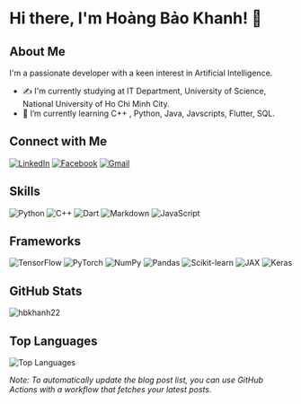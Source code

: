 # Hi there, I'm Hoàng Bảo Khanh! 👋

## About Me

I'm a passionate developer with a keen interest in Artificial Intelligence.

- ✍️ I'm currently studying at IT Department, University of Science, National University of Ho Chi Minh City.
- 🌱 I’m currently learning C++ , Python, Java, Javscripts, Flutter, SQL.

## Connect with Me

[![LinkedIn](https://img.shields.io/badge/-LinkedIn-0A66C2?style=flat&logo=LinkedIn&logoColor=white)](https://www.linkedin.com/in/b%E1%BA%A3o-khanh-ho%C3%A0ng-4b6903251/)
[![Facebook](https://img.shields.io/badge/Facebook-0866FF?style=flat&logo=facebook&logoColor=white)](https://www.facebook.com/khanhhg27/)
[![Gmail](https://img.shields.io/badge/Gmail-EA4335?style=flat&logo=gmail&logoColor=white)](mailto:hbkhanh22@clc.fitus.edu.vn)
## Skills

![Python](https://img.shields.io/badge/Python-3776AB?style=flat&logo=python&logoColor=white)
![C++](https://img.shields.io/badge/C%2B%2B-00599C?style=flat&logo=c%2B%2B&logoColor=white)
![Dart](https://img.shields.io/badge/Dart-0175C2?style=flat&logo=dart&logoColor=white)
![Markdown](https://img.shields.io/badge/Markdown-000000?style=flat&logo=markdown&logoColor=white)
![JavaScript](https://img.shields.io/badge/JavaScript-323330?style=flat&logo=javascript&logoColor=F7DF1E)
<!-- Add more skills as needed -->

## Frameworks
![TensorFlow](https://img.shields.io/badge/TensorFlow-FF6F00?style=for-the-badge&logo=tensorflow&logoColor=white)
![PyTorch](https://img.shields.io/badge/PyTorch-EE4C2C?style=for-the-badge&logo=pytorch&logoColor=white)
![NumPy](https://img.shields.io/badge/NumPy-013243?style=for-the-badge&logo=numpy&logoColor=white)
![Pandas](https://img.shields.io/badge/Pandas-150458?style=for-the-badge&logo=pandas&logoColor=white)
![Scikit-learn](https://img.shields.io/badge/Scikit--learn-F7931E?style=for-the-badge&logo=scikit-learn&logoColor=white)
![JAX](https://img.shields.io/badge/JAX-0074D9?style=for-the-badge&logo=jax&logoColor=white)
![Keras](https://img.shields.io/badge/Keras-D00000?style=for-the-badge&logo=keras&logoColor=white)


## GitHub Stats

![hbkhanh22](https://github-readme-stats.vercel.app/api?username=hbkhanh22&show_icons=true&theme=radical)

## Top Languages
![Top Languages](https://github-readme-stats.vercel.app/api/top-langs/?username=hbkhanh22&layout=compact&theme=radical)
<!-- Add more social links as needed -->
*Note: To automatically update the blog post list, you can use GitHub Actions with a workflow that fetches your latest posts.*

<!--
**hbkhanh22/hbkhanh22** is a ✨ _special_ ✨ repository because its `README.md` (this file) appears on your GitHub profile.

Here are some ideas to get you started:

- 🔭 I’m currently working on ...
- 🌱 I’m currently learning ...
- 👯 I’m looking to collaborate on ...
- 🤔 I’m looking for help with ...
- 💬 Ask me about ...
- 📫 How to reach me: ...
- 😄 Pronouns: ...
- ⚡ Fun fact: ...
-->
